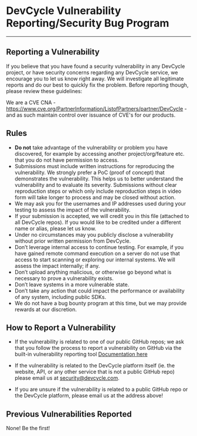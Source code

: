# DevCycle Vulnerability Reporting/Security Bug Program
---

## Reporting a Vulnerability
If you believe that you have found a security vulnerability in any DevCycle project, or have security concerns regarding
any DevCycle service, we encourage you to let us know right away. We will investigate all legitimate reports and do our
best to quickly fix the problem. Before reporting though, please review these guidelines:

We are a CVE CNA - https://www.cve.org/PartnerInformation/ListofPartners/partner/DevCycle - and as such maintain control over issuance of CVE's for our products.

## Rules
- **Do not** take advantage of the vulnerability or problem you have discovered, for example by
accessing another project/org/feature etc. that you do not have permission to access.
- Submissions must include written instructions for reproducing the vulnerability. We strongly prefer a PoC 
(proof of concept) that demonstrates the vulnerability. This helps us to better understand the vulnerability and to evaluate its severity.
Submissions without clear reproduction steps or which only include reproduction steps in video form will take longer to process and may be closed without action.
- We may ask you for the usernames and IP addresses used during your testing to assess the impact of the vulnerability.
- If your submission is accepted, we will credit you in this file (attached to all DevCycle repos).
If you would like to be credited under a different name or alias, please let us know.
- Under no circumstances may you publicly disclose a vulnerability without prior written permission from DevCycle.
- Don’t leverage internal access to continue testing. For example, if you have gained remote command execution on 
a server do not use that access to start scanning or exploring our internal systems. We will assess the impact internally; if any.
- Don’t upload anything malicious, or otherwise go beyond what is necessary to prove a vulnerability exists.
- Don’t leave systems in a more vulnerable state.
- Don’t take any action that could impact the performance or availability of any system, including public SDKs.
- We do not have a bug bounty program at this time, but we may provide rewards at our discretion.

## How to Report a Vulnerability

- If the vulnerability is related to one of our public GitHub repos; we ask that you follow the process to report a
  vulnerability on GitHub via the built-in vulnerability reporting tool [Documentation here](https://docs.github.com/en/code-security/security-advisories/guidance-on-reporting-and-writing-information-about-vulnerabilities/privately-reporting-a-security-vulnerability)

- If the vulnerability is related to the DevCycle platform itself (ie. the website, API, or any other service that is
  not a public GitHub repo) please email us at [security@devcycle.com](mailto:security@devcycle.com). 

- If you are unsure if the vulnerability is related to a public GitHub repo or the DevCycle platform, please email us at the address above!

## Previous Vulnerabilities Reported
None! Be the first!
